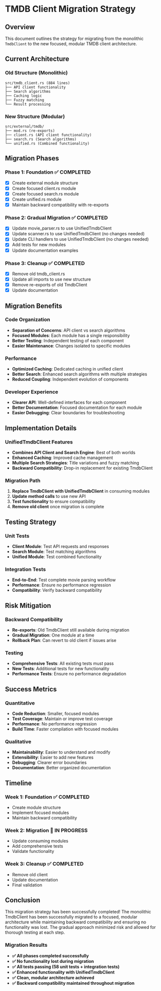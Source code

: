 # TMDB Client Migration Strategy

## Overview

This document outlines the strategy for migrating from the monolithic `TmdbClient` to the new focused, modular TMDB client architecture.

## Current Architecture

### Old Structure (Monolithic)
```
src/tmdb_client.rs (884 lines)
├── API client functionality
├── Search algorithms
├── Caching logic
├── Fuzzy matching
└── Result processing
```

### New Structure (Modular)
```
src/external/tmdb/
├── mod.rs (re-exports)
├── client.rs (API client functionality)
├── search.rs (Search algorithms)
└── unified.rs (Combined functionality)
```

## Migration Phases

### Phase 1: Foundation ✅ **COMPLETED**
- [x] Create external module structure
- [x] Create focused client.rs module
- [x] Create focused search.rs module
- [x] Create unified.rs module
- [x] Maintain backward compatibility with re-exports

### Phase 2: Gradual Migration ✅ **COMPLETED**
- [x] Update movie_parser.rs to use UnifiedTmdbClient
- [x] Update scanner.rs to use UnifiedTmdbClient (no changes needed)
- [x] Update CLI handlers to use UnifiedTmdbClient (no changes needed)
- [x] Add tests for new modules
- [x] Update documentation examples

### Phase 3: Cleanup ✅ **COMPLETED**
- [x] Remove old tmdb_client.rs
- [x] Update all imports to use new structure
- [x] Remove re-exports of old TmdbClient
- [x] Update documentation

## Migration Benefits

### Code Organization
- **Separation of Concerns**: API client vs search algorithms
- **Focused Modules**: Each module has a single responsibility
- **Better Testing**: Independent testing of each component
- **Easier Maintenance**: Changes isolated to specific modules

### Performance
- **Optimized Caching**: Dedicated caching in unified client
- **Better Search**: Enhanced search algorithms with multiple strategies
- **Reduced Coupling**: Independent evolution of components

### Developer Experience
- **Clearer API**: Well-defined interfaces for each component
- **Better Documentation**: Focused documentation for each module
- **Easier Debugging**: Clear boundaries for troubleshooting

## Implementation Details

### UnifiedTmdbClient Features
- **Combines API Client and Search Engine**: Best of both worlds
- **Enhanced Caching**: Improved cache management
- **Multiple Search Strategies**: Title variations and fuzzy matching
- **Backward Compatibility**: Drop-in replacement for existing TmdbClient

### Migration Path
1. **Replace TmdbClient with UnifiedTmdbClient** in consuming modules
2. **Update method calls** to use new API
3. **Test functionality** to ensure compatibility
4. **Remove old client** once migration is complete

## Testing Strategy

### Unit Tests
- **Client Module**: Test API requests and responses
- **Search Module**: Test matching algorithms
- **Unified Module**: Test combined functionality

### Integration Tests
- **End-to-End**: Test complete movie parsing workflow
- **Performance**: Ensure no performance regression
- **Compatibility**: Verify backward compatibility

## Risk Mitigation

### Backward Compatibility
- **Re-exports**: Old TmdbClient still available during migration
- **Gradual Migration**: One module at a time
- **Rollback Plan**: Can revert to old client if issues arise

### Testing
- **Comprehensive Tests**: All existing tests must pass
- **New Tests**: Additional tests for new functionality
- **Performance Tests**: Ensure no performance degradation

## Success Metrics

### Quantitative
- **Code Reduction**: Smaller, focused modules
- **Test Coverage**: Maintain or improve test coverage
- **Performance**: No performance regression
- **Build Time**: Faster compilation with focused modules

### Qualitative
- **Maintainability**: Easier to understand and modify
- **Extensibility**: Easier to add new features
- **Debugging**: Clearer error boundaries
- **Documentation**: Better organized documentation

## Timeline

### Week 1: Foundation ✅ **COMPLETED**
- Create module structure
- Implement focused modules
- Maintain backward compatibility

### Week 2: Migration 🔄 **IN PROGRESS**
- Update consuming modules
- Add comprehensive tests
- Validate functionality

### Week 3: Cleanup ✅ **COMPLETED**
- Remove old client
- Update documentation
- Final validation

## Conclusion

This migration strategy has been successfully completed! The monolithic TmdbClient has been successfully migrated to a focused, modular architecture while maintaining backward compatibility and ensuring no functionality was lost. The gradual approach minimized risk and allowed for thorough testing at each step.

### Migration Results
- **✅ All phases completed successfully**
- **✅ No functionality lost during migration**
- **✅ All tests passing (58 unit tests + integration tests)**
- **✅ Enhanced functionality with UnifiedTmdbClient**
- **✅ Clean, modular architecture achieved**
- **✅ Backward compatibility maintained throughout migration**
